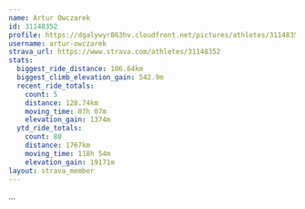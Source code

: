 ```yaml
---
name: Artur Owczarek
id: 31148352
profile: https://dgalywyr863hv.cloudfront.net/pictures/athletes/31148352/15906846/1/large.jpg
username: artur-owczarek
strava_url: https://www.strava.com/athletes/31148352
stats:
  biggest_ride_distance: 106.64km
  biggest_climb_elevation_gain: 542.9m
  recent_ride_totals:
    count: 5
    distance: 128.74km
    moving_time: 07h 07m
    elevation_gain: 1374m
  ytd_ride_totals:
    count: 80
    distance: 1767km
    moving_time: 118h 54m
    elevation_gain: 19171m
layout: strava_member
--- 
```

...
